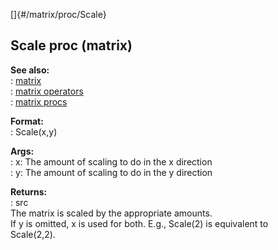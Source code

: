 []{#/matrix/proc/Scale}    
## Scale proc (matrix)    
**See also:**    
:   [matrix](/ref/matrix)    
:   [matrix operators](/ref/matrix/operators)    
:   [matrix procs](/ref/matrix/proc)    
<!-- -->    
**Format:**    
:   Scale(x,y)    
<!-- -->    
**Args:**    
:   x: The amount of scaling to do in the x direction    
:   y: The amount of scaling to do in the y direction    
<!-- -->    
**Returns:**    
:   src    
The matrix is scaled by the appropriate amounts.    
If y is omitted, x is used for both. E.g., Scale(2) is equivalent to    
Scale(2,2).  